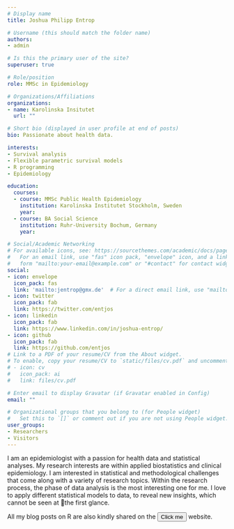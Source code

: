 ```yaml
---
# Display name
title: Joshua Philipp Entrop

# Username (this should match the folder name)
authors:
- admin

# Is this the primary user of the site?
superuser: true

# Role/position
role: MMSc in Epidemiology

# Organizations/Affiliations
organizations:
- name: Karolinska Insitutet
  url: ""

# Short bio (displayed in user profile at end of posts)
bio: Passionate about health data.

interests:
- Survival analysis
- Flexible parametric survival models
- R programming
- Epidemiology

education:
  courses:
  - course: MMSc Public Health Epidemiology
    institution: Karolinska Institutet Stockholm, Sweden
    year:
  - course: BA Social Science
    institution: Ruhr-University Bochum, Germany
    year:

# Social/Academic Networking
# For available icons, see: https://sourcethemes.com/academic/docs/page-builder/#icons
#   For an email link, use "fas" icon pack, "envelope" icon, and a link in the
#   form "mailto:your-email@example.com" or "#contact" for contact widget.
social:
- icon: envelope
  icon_pack: fas
  link: 'mailto:jentrop@gmx.de'  # For a direct email link, use "mailto:test@example.org".
- icon: twitter
  icon_pack: fab
  link: https://twitter.com/entjos
- icon: linkedin
  icon_pack: fab
  link: https://www.linkedin.com/in/joshua-entrop/
- icon: github
  icon_pack: fab
  link: https://github.com/entjos
# Link to a PDF of your resume/CV from the About widget.
# To enable, copy your resume/CV to `static/files/cv.pdf` and uncomment the lines below.
# - icon: cv
#   icon_pack: ai
#   link: files/cv.pdf

# Enter email to display Gravatar (if Gravatar enabled in Config)
email: ""

# Organizational groups that you belong to (for People widget)
#   Set this to `[]` or comment out if you are not using People widget.
user_groups:
- Researchers
- Visitors
---
```


I am an epidemiologist with a passion for health data and statistical analyses. My research interests are within applied biostatistics and clinical epidemiology. I am interested in statistical and methodological challenges that come along with a variety of research topics. Within the research process, the phase of data analysis is the most interesting one for me. I love to apply different statistical models to data, to reveal new insights, which cannot be seen at the first glance.

All my blog posts on R are also kindly shared on the <button name="R-bloggers" onclick="https://www.r-bloggers.com">Click me</button> website.